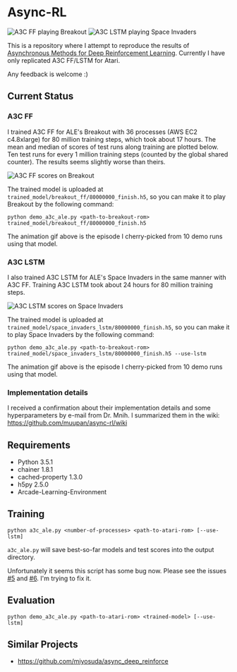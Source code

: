# Async-RL

![A3C FF playing Breakout](https://raw.githubusercontent.com/muupan/async-rl/master/trained_model/breakout_ff/animation.gif)
![A3C LSTM playing Space Invaders](https://raw.githubusercontent.com/muupan/async-rl/master/trained_model/space_invaders_lstm/animation.gif)

This is a repository where I attempt to reproduce the results of [Asynchronous Methods for Deep Reinforcement Learning](http://arxiv.org/abs/1602.01783). Currently I have only replicated A3C FF/LSTM for Atari.

Any feedback is welcome :)

## Current Status

### A3C FF

I trained A3C FF for ALE's Breakout with 36 processes (AWS EC2 c4.8xlarge) for 80 million training steps, which took about 17 hours. The mean and median of scores of test runs along training are plotted below. Ten test runs for every 1 million training steps (counted by the global shared counter). The results seems slightly worse than theirs.

![A3C FF scores on Breakout](https://raw.githubusercontent.com/muupan/async-rl/master/trained_model/breakout_ff/scores.txt.png)

The trained model is uploaded at `trained_model/breakout_ff/80000000_finish.h5`, so you can make it to play Breakout by the following command:

```
python demo_a3c_ale.py <path-to-breakout-rom> trained_model/breakout_ff/80000000_finish.h5
```

The animation gif above is the episode I cherry-picked from 10 demo runs using that model.

### A3C LSTM

I also trained A3C LSTM for ALE's Space Invaders in the same manner with A3C FF. Training A3C LSTM took about 24 hours for 80 million training steps.

![A3C LSTM scores on Space Invaders](https://raw.githubusercontent.com/muupan/async-rl/master/trained_model/space_invaders_lstm/scores.txt.png)

The trained model is uploaded at `trained_model/space_invaders_lstm/80000000_finish.h5`, so you can make it to play Space Invaders by the following command:

```
python demo_a3c_ale.py <path-to-breakout-rom> trained_model/space_invaders_lstm/80000000_finish.h5 --use-lstm
```

The animation gif above is the episode I cherry-picked from 10 demo runs using that model.

### Implementation details

I received a confirmation about their implementation details and some hyperparameters by e-mail from Dr. Mnih. I summarized them in the wiki: https://github.com/muupan/async-rl/wiki

## Requirements

- Python 3.5.1
- chainer 1.8.1
- cached-property 1.3.0
- h5py 2.5.0
- Arcade-Learning-Environment

## Training

```
python a3c_ale.py <number-of-processes> <path-to-atari-rom> [--use-lstm]
```

`a3c_ale.py` will save best-so-far models and test scores into the output directory.

Unfortunately it seems this script has some bug now. Please see the issues [#5](https://github.com/muupan/async-rl/issues/5) and [#6](https://github.com/muupan/async-rl/issues/6). I'm trying to fix it. 

## Evaluation

```
python demo_a3c_ale.py <path-to-atari-rom> <trained-model> [--use-lstm]
```

## Similar Projects

- https://github.com/miyosuda/async_deep_reinforce
